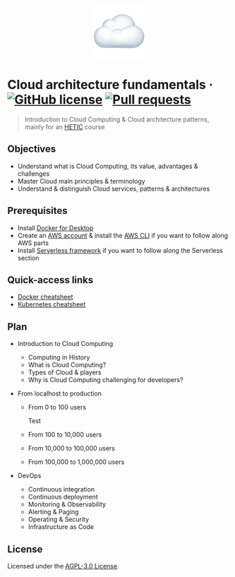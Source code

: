 <p align="center"><img src="./.github/cloud-logo.png" width="120" /></p>

# Cloud architecture fundamentals &middot; [![GitHub license](https://img.shields.io/badge/license-AGPLv3-blue)](https://github.com/greeeg/cloud-architecture-fundamentals/blob/master/LICENSE) [![Pull requests](https://img.shields.io/badge/PRs-welcome-brightgreen.svg)](https://github.com/greeeg/cloud-architecture-fundamentals/pulls)

> Introduction to Cloud Computing & Cloud architecture patterns, mainly for an [HETIC](https://www.hetic.net) course

## Objectives

- Understand what is Cloud Computing, its value, advantages & challenges
- Master Cloud main principles & terminology
- Understand & distinguish Cloud services, patterns & architectures

## Prerequisites

- Install [Docker for Desktop](https://www.docker.com/products/docker-desktop)
- Create an [AWS account](https://portal.aws.amazon.com/billing/signup) & install the [AWS CLI](https://docs.aws.amazon.com/cli/latest/userguide/install-cliv2.html) if you want to follow along AWS parts
- Install [Serverless framework](https://www.serverless.com/framework/docs/getting-started/) if you want to follow along the Serverless section

## Quick-access links

- [Docker cheatsheet](./docs/docker-cheatsheet.md)
- [Kubernetes cheatsheet](./docs/kubernetes-cheatsheet.md)

## Plan

- Introduction to Cloud Computing
  - Computing in History
  - What is Cloud Computing?
  - Types of Cloud & players
  - Why is Cloud Computing challenging for developers?
- From localhost to production

  - From 0 to 100 users

    Test

  - From 100 to 10,000 users
  - From 10,000 to 100,000 users
  - From 100,000 to 1,000,000 users

- DevOps
  - Continuous integration
  - Continuous deployment
  - Monitoring & Observability
  - Alerting & Paging
  - Operating & Security
  - Infrastructure as Code

## License

Licensed under the [AGPL-3.0 License](./LICENSE).
